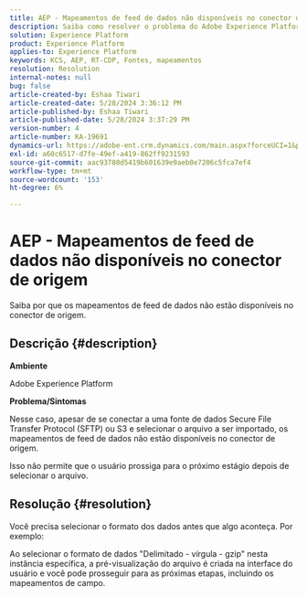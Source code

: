 ```yaml
---
title: AEP - Mapeamentos de feed de dados não disponíveis no conector de origem
description: Saiba como resolver o problema do Adobe Experience Platform em que os mapeamentos de feed de dados não estão disponíveis no conector de origem.
solution: Experience Platform
product: Experience Platform
applies-to: Experience Platform
keywords: KCS, AEP, RT-CDP, Fontes, mapeamentos
resolution: Resolution
internal-notes: null
bug: false
article-created-by: Eshaa Tiwari
article-created-date: 5/28/2024 3:36:12 PM
article-published-by: Eshaa Tiwari
article-published-date: 5/28/2024 3:37:29 PM
version-number: 4
article-number: KA-19691
dynamics-url: https://adobe-ent.crm.dynamics.com/main.aspx?forceUCI=1&pagetype=entityrecord&etn=knowledgearticle&id=69e95efe-071d-ef11-840b-6045bd026dc7
exl-id: a60c6517-d7fe-49ef-a419-862ff9231593
source-git-commit: aac93780d5419b601639e9aeb0e7206c5fca7ef4
workflow-type: tm+mt
source-wordcount: '153'
ht-degree: 6%

---
```


# AEP - Mapeamentos de feed de dados não disponíveis no conector de origem


Saiba por que os mapeamentos de feed de dados não estão disponíveis no conector de origem.

## Descrição {#description}


<b>Ambiente</b>

Adobe Experience Platform

<b>Problema/Sintomas</b>

Nesse caso, apesar de se conectar a uma fonte de dados Secure File Transfer Protocol (SFTP) ou S3 e selecionar o arquivo a ser importado, os mapeamentos de feed de dados não estão disponíveis no conector de origem.

Isso não permite que o usuário prossiga para o próximo estágio depois de selecionar o arquivo.




## Resolução {#resolution}


Você precisa selecionar o formato dos dados antes que algo aconteça. Por exemplo:

Ao selecionar o formato de dados &quot;Delimitado - vírgula - gzip&quot; nesta instância específica, a pré-visualização do arquivo é criada na interface do usuário e você pode prosseguir para as próximas etapas, incluindo os mapeamentos de campo.
